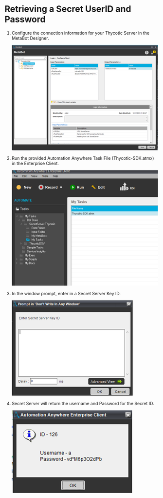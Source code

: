 [title]: # (Retrieving a Secret UserID and Password)
[tags]: # (retrieving, secret userid)
[priority]: # (103)
# Retrieving a Secret UserID and Password

1. Configure the connection information for your Thycotic Server in the MetaBot Designer.

   ![MetaBot Designer](images/pic1.png)
1. Run the provided Automation Anywhere Task File (Thycotic-SDK.atmx) in the Enterprise Client.

   ![Task File](images/pic2.png)
1. In the window prompt, enter in a Secret Server Key ID.

   ![Secret Server](images/pic3.png)
1. Secret Server will return the username and Password for the Secret ID.

   ![Password](images/pic4.png)